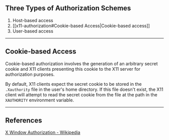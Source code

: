 ## Three Types of Authorization Schemes

1. Host-based access
2. [[x11-authorization#Cookie-based Access|Cookie-based access]]
3. User-based access

---

## Cookie-based Access

Cookie-based authorization involves the generation of an arbitrary secret cookie and X11 clients presenting this cookie to the X11 server for authorization purposes.

By default, X11 clients expect the secret cookie to be stored in the `.Xauthority` file in the user's home directory. If this file doesn't exist, the X11 client will attempt to read the secret cookie from the file at the path in the `XAUTHORITY` environment variable.

---

## References

[X Window Authorization - Wikipedia](https://en.wikipedia.org/wiki/X_Window_authorization)
